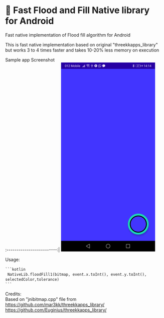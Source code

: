 # 🎨 Fast Flood and Fill Native library for Android
Fast native implementation of Flood fill algorithm for Android

This is fast native implementation based on original "threekkapps_library" but works 3 to 4 times faster and takes 10-20% less memory on execution

   Sample app Screenshot     
:-------------------------:|
![](https://github.com/Euginius/Eugene_FloodFillNative_fast/blob/main/screenshot.png)

Usage:

	```kotlin
     NativeLib.floodFill1(bitmap, event.x.toInt(), event.y.toInt(), selectedColor,tolerance)
    ```

Credits:
</br>
Based on "jnibitmap.cpp" file from 
<a href="https://github.com/mar3kk/threekkapps_library/">https://github.com/mar3kk/threekkapps_library/</a>
<a href="https://github.com/Euginius/threekkapps_library/">https://github.com/Euginius/threekkapps_library/</a>
